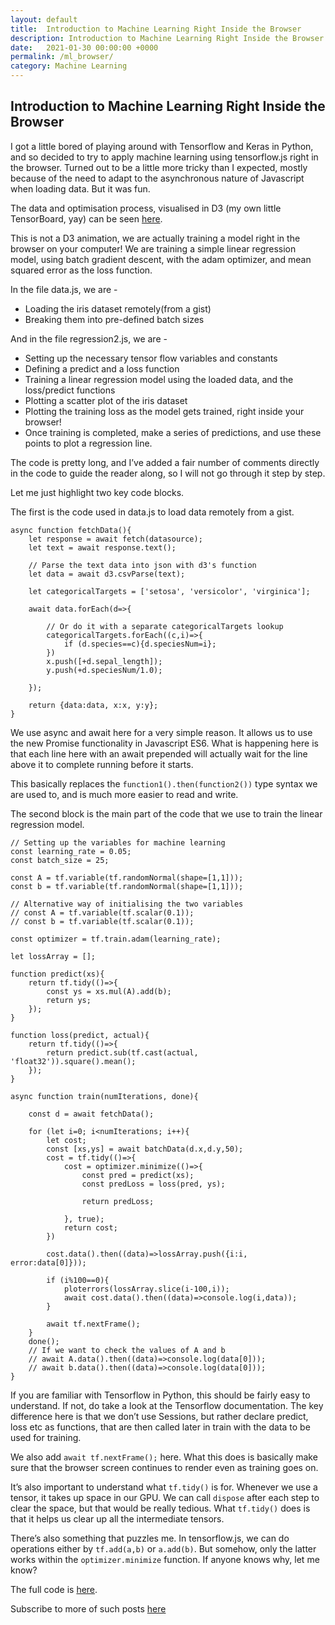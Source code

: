 ```yaml
---
layout: default
title:  Introduction to Machine Learning Right Inside the Browser
description: Introduction to Machine Learning Right Inside the Browser
date:   2021-01-30 00:00:00 +0000
permalink: /ml_browser/
category: Machine Learning
---
```

## Introduction to Machine Learning Right Inside the Browser

I got a little bored of playing around with Tensorflow and Keras in Python, and so decided to try to apply machine learning using tensorflow.js right in the browser. Turned out to be a little more tricky than I expected, mostly because of the need to adapt to the asynchronous nature of Javascript when loading data. But it was fun.

The data and optimisation process, visualised in D3 (my own little TensorBoard, yay) can be seen [here][1].  

This is not a D3 animation, we are actually training a model right in the browser on your computer! We are training a simple linear regression model, using batch gradient descent, with the adam optimizer, and mean squared error as the loss function.

In the file data.js, we are -
- Loading the iris dataset remotely(from a gist)
- Breaking them into pre-defined batch sizes

And in the file regression2.js, we are -
- Setting up the necessary tensor flow variables and constants
- Defining a predict and a loss function
- Training a linear regression model using the loaded data, and the loss/predict functions
- Plotting a scatter plot of the iris dataset
- Plotting the training loss as the model gets trained, right inside your browser!
- Once training is completed, make a series of predictions, and use these points to plot a regression line.

The code is pretty long, and I’ve added a fair number of comments directly in the code to guide the reader along, so I will not go through it step by step.

Let me just highlight two key code blocks.

The first is the code used in data.js to load data remotely from a gist.
```
async function fetchData(){
    let response = await fetch(datasource);
    let text = await response.text();

    // Parse the text data into json with d3's function
    let data = await d3.csvParse(text);

    let categoricalTargets = ['setosa', 'versicolor', 'virginica'];

    await data.forEach(d=>{

        // Or do it with a separate categoricalTargets lookup
        categoricalTargets.forEach((c,i)=>{
            if (d.species==c){d.speciesNum=i};
        })
        x.push([+d.sepal_length]);
        y.push(+d.speciesNum/1.0);

    });

    return {data:data, x:x, y:y};
}
```	
 
We use async and await here for a very simple reason. It allows us to use the new Promise functionality in Javascript ES6. What is happening here is that each line here with an await prepended will actually wait for the line above it to complete running before it starts. 

This basically replaces the `function1().then(function2())` type syntax we are used to, and is much more easier to read and write.

The second block is the main part of the code that we use to train the linear regression model.
```
// Setting up the variables for machine learning
const learning_rate = 0.05;
const batch_size = 25;

const A = tf.variable(tf.randomNormal(shape=[1,1]));
const b = tf.variable(tf.randomNormal(shape=[1,1]));

// Alternative way of initialising the two variables
// const A = tf.variable(tf.scalar(0.1));
// const b = tf.variable(tf.scalar(0.1));

const optimizer = tf.train.adam(learning_rate);

let lossArray = [];

function predict(xs){
    return tf.tidy(()=>{
        const ys = xs.mul(A).add(b);
        return ys;
    });
}

function loss(predict, actual){
    return tf.tidy(()=>{
        return predict.sub(tf.cast(actual, 'float32')).square().mean();
    });
}

async function train(numIterations, done){
    
    const d = await fetchData();

    for (let i=0; i<numIterations; i++){
        let cost;
        const [xs,ys] = await batchData(d.x,d.y,50);
        cost = tf.tidy(()=>{
            cost = optimizer.minimize(()=>{
                const pred = predict(xs);
                const predLoss = loss(pred, ys);

                return predLoss;
                
            }, true);
            return cost;
        })

        cost.data().then((data)=>lossArray.push({i:i, error:data[0]}));
        
        if (i%100==0){
            ploterrors(lossArray.slice(i-100,i));
            await cost.data().then((data)=>console.log(i,data));
        }

        await tf.nextFrame();
    }
    done();
    // If we want to check the values of A and b
    // await A.data().then((data)=>console.log(data[0]));
    // await b.data().then((data)=>console.log(data[0]));
}
```

If you are familiar with Tensorflow in Python, this should be fairly easy to understand. If not, do take a look at the Tensorflow documentation. The key difference here is that we don’t use Sessions, but rather declare predict, loss etc as functions, that are then called later in train with the data to be used for training.

We also add `await tf.nextFrame();` here. What this does is basically make sure that the browser screen continues to render even as training goes on.   

It’s also important to understand what `tf.tidy()` is for. Whenever we use a tensor, it takes up space in our GPU. We can call `dispose` after each step to clear the space, but that would be really tedious. What `tf.tidy()` does is that it helps us clear up all the intermediate tensors.

There’s also something that puzzles me. In tensorflow.js, we can do operations either by `tf.add(a,b)` or `a.add(b)`. But somehow, only the latter works within the `optimizer.minimize` function. If anyone knows why, let me know?

The full code is [here][2].

Subscribe to more of such posts [here][3]


[1]:	https://playgrdstar.github.io/tensorflow_browser_d3/
[2]:	https://github.com/playgrdstar/tensorflow_browser_d3
[3]:	https://www.subscribepage.com/f5e3a3